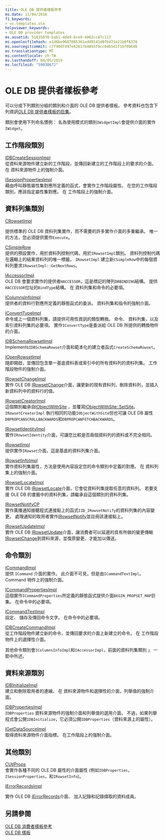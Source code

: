 ```yaml
---
title: OLE DB 提供者樣板參考
ms.date: 11/04/2016
f1_keywords:
- vc.templates.ole
helpviewer_keywords:
- OLE DB provider templates
ms.assetid: 518358f0-bab1-4de9-bce9-4062cc87c11f
ms.openlocfilehash: e1d6be9687085361edd9141d8fb471e21b6f6376
ms.sourcegitcommit: c7f90df497e6261764893f9cc04b5d1f1bf0b64b
ms.translationtype: MT
ms.contentlocale: zh-TW
ms.lasthandoff: 04/05/2019
ms.locfileid: "59038672"
---
```

# <a name="ole-db-provider-templates-reference"></a>OLE DB 提供者樣板參考

可以分成下列類別分組的類別和介面的 OLE DB 提供者樣板。 參考資料也包含下列資訊[OLE DB 提供者樣板的巨集](../../data/oledb/macros-for-ole-db-provider-templates.md)。

類別會使用下列命名慣例： 名為使用模式的類別`IWidgetImpl`會提供介面的實作`IWidget`。

## <a name="session-classes"></a>工作階段類別

[IDBCreateSessionImpl](../../data/oledb/idbcreatesessionimpl-class.md)<br/>
從資料來源物件建立新的工作階段，並傳回新建立的工作階段上的要求的介面。 在 資料來源物件上的強制介面。

[ISessionPropertiesImpl](../../data/oledb/isessionpropertiesimpl-class.md)<br/>
藉由呼叫靜態屬性集對應所定義的函式，會實作工作階段屬性。 在您的工作階段類別，應該指定屬性集對應。 在 工作階段上的強制介面。

## <a name="rowset-classes"></a>資料列集類別

[CRowsetImpl](../../data/oledb/crowsetimpl-class.md)

提供標準的 OLE DB 資料列集實作，而不需要的許多實作介面的多重繼承。 唯一的方法，您必須提供實作`Execute`。

[CSimpleRow](../../data/oledb/csimplerow-class.md)<br/>
提供的預設實作，用於資料列控制代碼，用於`IRowsetImpl`類別。 資料列控制代碼在邏輯上的結果資料列的唯一標籤。 `IRowsetImpl` 建立新`CSimpleRow`中的每個資料列要求`IRowsetImpl::GetNextRows`。

[IAccessorImpl](../../data/oledb/iaccessorimpl-class.md)<br/>
OLE DB 會要求實作的提供者`HACCESSOR`，這是標記的陣列`DBBINDING`結構。 提供`HACCESSOR`位址的`BindType`結構。 在 資料列集和命令的必要項。

[IColumnsInfoImpl](../../data/oledb/icolumnsinfoimpl-class.md)<br/>
提供者的資料行對應所定義的靜態函式的委派。 資料列集和指令的強制介面。

[IConvertTypeImpl](../../data/oledb/iconverttypeimpl-class.md)<br/>
命令或上一個資料列集，請提供可用性資訊的類型轉換。 命令、 資料列集，以及索引資料列集的必要項。 實作`IConvertType`是委派給 OLE DB 所提供的轉換物件的介面。

[IDBSchemaRowsetImpl](../../data/oledb/idbschemarowsetimpl-class.md)<br/>
Implements`IDBSchemaRowset`介面和範本化的建立者函式`CreateSchemaRowset`。

[IOpenRowsetImpl](../../data/oledb/iopenrowsetimpl-class.md)<br/>
隨即開啟，並傳回包含單一基底資料表或索引中的所有資料列的資料列集。 工作階段物件的強制介面。

[IRowsetChangeImpl](../../data/oledb/irowsetchangeimpl-class.md)<br/>
實作 OLE DB [IRowsetChange](/previous-versions/windows/desktop/ms715790(v=vs.85))介面，讓更新的現有資料列，刪除資料列，並插入新資料列中的資料行的值。

[IRowsetCreatorImpl](../../data/oledb/irowsetcreatorimpl-class.md)<br/>
這個類別繼承自[IObjectWithSite](/windows/desktop/api/ocidl/nn-ocidl-iobjectwithsite) ，並覆寫[IObjectWithSite::SetSite](/windows/desktop/api/ocidl/nf-ocidl-iobjectwithsite-setsite)。 `IRowsetCreatorImpl` 執行相同的功能`IObjectWithSite`但也可讓 OLE DB 屬性`DBPROPCANSCROLLBACKWARDS`和`DBPROPCANFETCHBACKWARDS`。

[IRowsetIdentityImpl](../../data/oledb/irowsetidentityimpl-class.md)<br/>
實作`IRowsetIdentity`介面，可讓您比較是否兩個資料列的資料或不完全相同。

[IRowsetImpl](../../data/oledb/irowsetimpl-class.md)<br/>
提供實作`IRowset`介面，這是基底的資料列集介面。

[IRowsetInfoImpl](../../data/oledb/irowsetinfoimpl-class.md)<br/>
實作資料列集屬性，方法是使用內容設定您的命令類別中定義的對應。 在 資料列集上的強制介面。

[IRowsetLocateImpl](../../data/oledb/irowsetlocateimpl-class.md)<br/>
實作 OLE DB [IRowsetLocate](/previous-versions/windows/desktop/ms721190(v=vs.85))介面，它會從資料列集提取任意的資料列。 若要支援 OLE DB 的書籤中的資料列集，請繼承自這個類別的資料列集。

[IRowsetNotifyCP](../../data/oledb/irowsetnotifycp-class.md)<br/>
實作廣播通知接聽程式連接點上的函式`IID_IRowsetNotify`的資料列集的內容變更。 處理通知的取用者實作[IRowsetNotify](/previous-versions/windows/desktop/ms712959(v=vs.85))並註冊該連接點上。

[IRowsetUpdateImpl](../../data/oledb/irowsetupdateimpl-class.md)<br/>
實作 OLE DB [IRowsetUpdate](/previous-versions/windows/desktop/ms714401(v=vs.85))介面，讓消費者可以延遲的具有所做的變更傳輸[IRowsetChange](/previous-versions/windows/desktop/ms715790(v=vs.85))到資料來源，並復原變更，才能加以傳送。

## <a name="command-classes"></a>命令類別

[ICommandImpl](../../data/oledb/icommandimpl-class.md)<br/>
提供 `ICommand` 介面的實作。 此介面不可見，但是由`ICommandTextImpl`。 Command 物件上的強制介面。

[ICommandPropertiesImpl](../../data/oledb/icommandpropertiesimpl-class.md)<br/>
這個實作`ICommandProperties`所定義的靜態函式提供介面`BEGIN_PROPSET_MAP`巨集。 在命令中的必要項。

[ICommandTextImpl](../../data/oledb/icommandtextimpl-class.md)<br/>
設定、 儲存及傳回命令文字。 在命令中的必要項。

[IDBCreateCommandImpl](../../data/oledb/idbcreatecommandimpl-class.md)<br/>
從工作階段物件建立新的命令，並傳回要求的介面上新建立的命令。 在 工作階段物件上的選擇性介面。

其他命令類別會`IColumnsInfoImpl`和`IAccessorImpl`，前面的資料列集類別 」 一節中所述。

## <a name="data-source-classes"></a>資料來源類別

[IDBInitializeImpl](../../data/oledb/idbinitializeimpl-class.md)<br/>
建立和刪除取用者的連線。 在 資料來源物件和選擇性的介面，列舉值的強制介面。

[IDBPropertiesImpl](../../data/oledb/idbpropertiesimpl-class.md)<br/>
`IDBProperties` 資料來源物件的強制介面和列舉值的選用介面。 不過，如果列舉程式會公開`IDBInitialize`，它必須公開`IDBProperties`（資料來源上的屬性）。

[IGetDataSourceImpl](../../data/oledb/igetdatasourceimpl-class.md)<br/>
取得資料來源物件介面指標。 在工作階段上的強制介面。

## <a name="other-classes"></a>其他類別

[CUtlProps](../../data/oledb/cutlprops-class.md)<br/>
會實作各種不同的 OLE DB 屬性的介面屬性 (例如`IDBProperties`， `ISessionProperties`，和`IRowsetInfo`)。

[IErrorRecordsImpl](../../data/oledb/ierrorrecordsimpl-class.md)

實作 OLE DB [IErrorRecords](/previous-versions/windows/desktop/ms718112(v=vs.85))介面、 加入記錄和記錄擷取的資料成員。

## <a name="see-also"></a>另請參閱

[OLE DB 消費者樣板參考](../../data/oledb/ole-db-consumer-templates-reference.md)<br/>
[OLE DB 樣板](../../data/oledb/ole-db-templates.md)